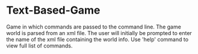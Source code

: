 # Text-Based-Game
Game in which commands are passed to the command line. The game world is parsed from an xml file.
The user will initially be prompted to enter the name of the xml file containing the world info.
Use 'help' command to view full list of commands.
